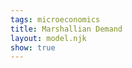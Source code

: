 ```yaml
---
tags: microeconomics
title: Marshallian Demand
layout: model.njk
show: true
---
```

<script defer>
const myCalculator = new EconVision();

myCalculator.setGraphs({ 'engine': 'desmos', 'idDiv': 'MarshalianGraph', 'height': '650px', 'width': '100', 'left': '-2', 'right': '15', 'bottom': '-1', 'top': '10', 'copy': true, 'showGrid': false, 'expressions': false, 'zoomFit': true, 'showXAxis': true, 'showYAxis': true, 'xAxisLabel': 'x', 'yAxisLabel': 'y' });

//util function
myCalculator.addFuncInput({ 'idDiv': 'UtilityFunction', 'title': 'Utility Function', 'func': "U(x,y)", 'latex': "\\ln(x)+\\ln(y)", 'color': '#6d1fff', 'listGraphs': [0] });
myCalculator.addFuncInput({ 'idDiv': 'BudgetLine', 'title': 'Budget Line', 'func': "F(x,y)", 'latex': "5x+6y", 'color': '#6d1fff', 'listGraphs': [0] });
//total budget
myCalculator.addSliderInput({ 'idDiv': 'totalBudget', 'title': 'Total Budget', 'latex': 'I', 'min': '0', 'max': '1000', 'step': '1', 'defaultValue': '30', 'listGraphs': [0] });
myCalculator.addExpression({ 'calc': 'simpleCompute', 'idDiv': 'totalBudgetLine', 'compute': "BudgetLine-totalBudget", 'NewfunEqu': "f(x,y)", 'listGraphs': [0] });

myCalculator.addExpression({ 'calc': 'simpleMarshalian', 'idDiv': 'M', 'parentIdDiv': 'UtilityFunction', 'constraint': 'totalBudgetLine', 'NewfunEqu': '\\mu', 'listGraphs': [0] });

myCalculator.addExpression({ idDiv: "Pi2I1", latex: 'x_{2}\\left(x,y\\right)=x\\cos\\left(-2\\pi\\right)-y\\sin\\left(-2\\pi\\right)', listGraphs: [0] });
myCalculator.addExpression({ idDiv: "Pi2I2", latex: 'y_{2}\\left(x,y\\right)=x\\sin\\left(-2\\pi\\right)+y\\cos\\left(-2\\pi\\right)', listGraphs: [0] });
myCalculator.addExpression({ idDiv: "drawBudgetLine", latex: 'F\\left(x_{2}\\left(x,y\\right),y_{2}\\left(x,y\\right)\\right)=I', color: '#2d70b3', listGraphs: [0] });
myCalculator.addExpression({ idDiv: "drawUtilFunction", latex: 'U\\left(x_{2}\\left(x,y\\right),y_{2}\\left(x,y\\right)\\right)=U(\\mu_{x},\\mu_{y})\\left\\{x\\ge0\\right\\}\\left\\{y\\ge0\\right\\}', color: '#06a13f', listGraphs: [0] });

myCalculator.addLabel({ 'idDiv': 'tangentMarshalian', 'latex': "(\\mu_{x},\\mu_{y})", 'color': '#84009e', label: '', 'pointStyle': Desmos.Styles.OPEN, 'showLabel': true, 'listGraphs': [0] });

//set bounds
myCalculator.addExpression({ 'idDiv': 'findYinterceptOldBL', 'latex': "I\\sim F(0,B_{T})", 'listGraphs': [0] });
myCalculator.addExpression({ 'idDiv': 'findXinterceptOldBL', 'latex': "I\\sim F(B_{R},0)", 'listGraphs': [0] });
myCalculator.setBounds({ 'top': 'B_{T}', 'right': 'B_{R}', 'tolerance':1.2, 'mtolerance':1.2, 'listGraphs': [0] });


//instructions
myCalculator.setInstructions({ 'title': 'Input Utility Function', 'content': '<b>Input the utility function, e.g., "%%\\log\\left(x\\right)+\\log\\left(y\\right)%%”.</b> You do not need to set the utility function equal to any level of U. ' });
myCalculator.setInstructions({ 'title': 'Input Budget Line', 'content': '<b>Input the budget line in the form "%%P_{x}x+P_{y}y%%" with %%P_{x}%% and %%P_{y}y%% as set constants.</b>' });
myCalculator.setInstructions({ 'title': 'Input Total Budget', 'content': '<b> Input the total budget. </b> The calculator will immediately calculate the Marshallian demand bundle, and display the budget line in blue, the corresponding indifference curve in green, and the bundle in purple.\
\\theory{"The Tangency Condition and the Feasibility Condition","The graphical solution demonstrates that the Marshallian demand bundle satisfies:\
<br><b>1) The tangency condition:</b> the budget line and indifference curve are tangent at the Marshallian demand bundle — the slope of the budget line (%%\\frac{P_{x}}{P_{y}}%%, the price ratio) and the slope of the indifference curve (%%\\frac{U_{x}}{U_{y}}%%, the marginal rate of substitution) are equal to each other\
<br><b>2) The feasibility condition: </b>the Marshallian demand bundle lies on the budget line"}'});

//creators
myCalculator.setCreators({ 'title': 'Developer', 'name': 'Kyla', 'school': "CC’24" });



</script>
